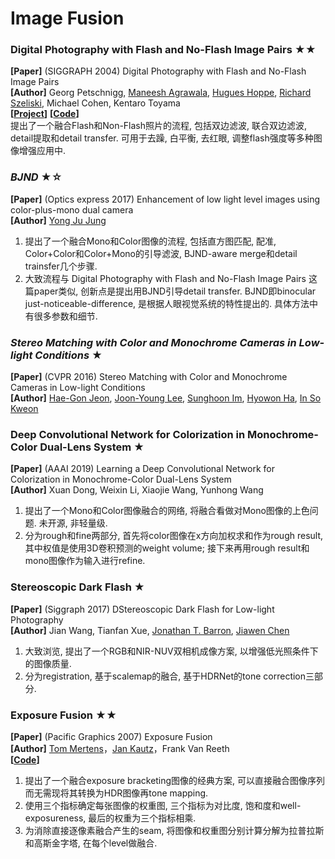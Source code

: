 # Image Fusion


### Digital Photography with Flash and No-Flash Image Pairs ★★
**[Paper]** (SIGGRAPH 2004) Digital Photography with Flash and No-Flash Image Pairs<Br>
**[Author]** Georg Petschnigg, [Maneesh Agrawala](http://vis.berkeley.edu/~maneesh/), [Hugues Hoppe](http://hhoppe.com/), [Richard Szeliski](http://szeliski.org/RichardSzeliski.htm), Michael Cohen, Kentaro Toyama <Br>
**[[Project](http://hhoppe.com/proj/flash/)]** **[[Code](https://github.com/pranaygupta36/DIP_PROJECT_REPO)]**<Br>
提出了一个融合Flash和Non-Flash照片的流程, 包括双边滤波, 联合双边滤波, detail提取和detail transfer. 可用于去躁, 白平衡, 去红眼, 调整flash强度等多种图像增强应用中. <Br>
	
### *BJND* ★☆
**[Paper]** (Optics express 2017) Enhancement of low light level images using color-plus-mono dual camera <Br>
**[Author]**   [Yong Ju Jung](https://sites.google.com/site/coolyjjung/)<Br>
1) 提出了一个融合Mono和Color图像的流程, 包括直方图匹配, 配准, Color+Color和Color+Mono的引导滤波, BJND-aware merge和detail trainsfer几个步骤. <Br>
2) 大致流程与 Digital Photography with Flash and No-Flash Image Pairs 这篇paper类似, 创新点是提出用BJND引导detail transfer. BJND即binocular just-noticeable-difference, 是根据人眼视觉系统的特性提出的. 具体方法中有很多参数和细节. <Br>
	
### *Stereo Matching with Color and Monochrome Cameras in Low-light Conditions* ★
**[Paper]** (CVPR 2016) Stereo Matching with Color and Monochrome Cameras in Low-light Conditions <Br>
**[Author]**   [Hae-Gon Jeon](https://sites.google.com/site/hgjeoncv/), [Joon-Young Lee](https://joonyoung-cv.github.io/), [Sunghoon Im](https://sunghoonim.github.io/), [Hyowon Ha](https://sites.google.com/site/hyowoncv/), [In So Kweon](https://scholar.google.com/citations?user=XA8EOlEAAAAJ&hl=zh-CN&oi=ao) <Br>
  
### Deep Convolutional Network for Colorization in Monochrome-Color Dual-Lens System ★
**[Paper]** (AAAI 2019) Learning a Deep Convolutional Network for Colorization in Monochrome-Color Dual-Lens System <Br>
**[Author]**  Xuan Dong, Weixin Li, Xiaojie Wang, Yunhong Wang <Br>
1) 提出了一个Mono和Color图像融合的网络, 将融合看做对Mono图像的上色问题. 未开源, 非轻量级. <Br>
2) 分为rough和fine两部分, 首先将color图像在x方向加权求和作为rough result, 其中权值是使用3D卷积预测的weight volume; 接下来再用rough result和mono图像作为输入进行refine. <Br>

### Stereoscopic Dark Flash ★
**[Paper]** (Siggraph 2017) DStereoscopic Dark Flash for Low-light Photography <Br>
**[Author]** Jian Wang, Tianfan Xue, [Jonathan T. Barron](https://jonbarron.info/), [Jiawen Chen](http://people.csail.mit.edu/jiawen/)<Br>
1) 大致浏览, 提出了一个RGB和NIR-NUV双相机成像方案, 以增强低光照条件下的图像质量. <Br>
2) 分为registration, 基于scalemap的融合, 基于HDRNet的tone correction三部分. <Br>

### Exposure Fusion ★★
**[Paper]** (Pacific Graphics 2007) Exposure Fusion <Br>
**[Author]** [Tom Mertens](http://www.mericam.net/)，[Jan Kautz](http://jankautz.com/)，Frank Van Reeth <Br>
**[[Code](https://github.com/Mericam/exposure-fusion)]**   <Br>
1) 提出了一个融合exposure bracketing图像的经典方案, 可以直接融合图像序列而无需现将其转换为HDR图像再tone mapping. <Br>
2) 使用三个指标确定每张图像的权重图, 三个指标为对比度, 饱和度和well-exposureness, 最后的权重为三个指标相乘.<Br>
3) 为消除直接逐像素融合产生的seam, 将图像和权重图分别计算分解为拉普拉斯和高斯金字塔, 在每个level做融合.
